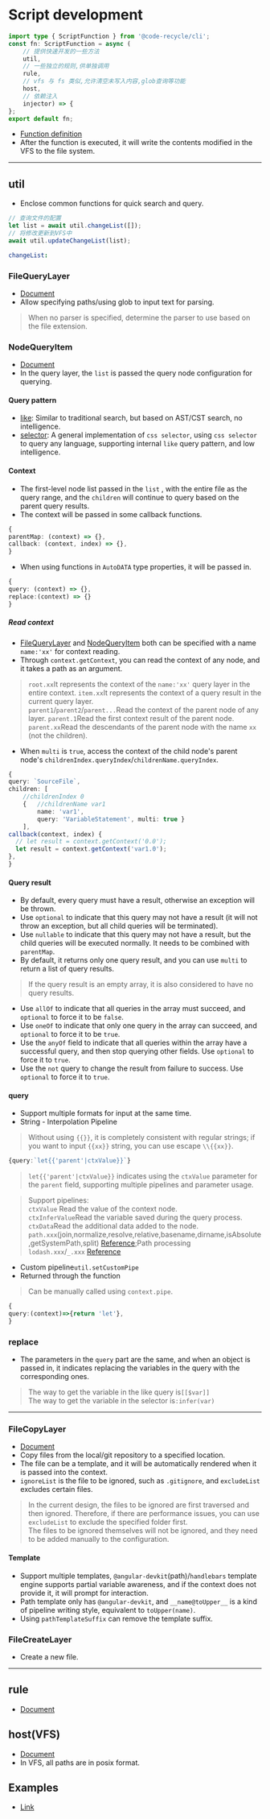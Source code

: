 # Script development
```ts
import type { ScriptFunction } from '@code-recycle/cli';
const fn: ScriptFunction = async (
    // 提供快速开发的一些方法
    util, 
    // 一些独立的规则,供单独调用
    rule, 
    // vfs 与 fs 类似,允许清空未写入内容,glob查询等功能
    host, 
    // 依赖注入
    injector) => {
};
export default fn;
```

- [Function definition](/api-docs/interfaces/ScriptFunction.html ':ignore')
- After the function is executed, it will write the contents modified in the VFS to the file system.


---

## util
- Enclose common functions for quick search and query.

```ts
// 查询文件的配置
let list = await util.changeList([]);
// 将修改更新到VFS中
await util.updateChangeList(list);
```

```yaml
changeList:
```

### FileQueryLayer
- [Document](/api-docs/interfaces/FileQueryLayer.html ':ignore')
- Allow specifying paths/using glob to input text for parsing.

> When no parser is specified, determine the parser to use based on the file extension.

### NodeQueryItem
- [Document](/api-docs/types/NodeQueryItem.html ':ignore')
- In the query layer, the `list` is passed the query node configuration for querying.

#### Query pattern
- [like](/en-US/mode/like): Similar to traditional search, but based on AST/CST search, no intelligence.
- [selector](/en-US/mode/selector): A general implementation of `css selector`, using `css selector` to query any language, supporting internal `like` query pattern, and low intelligence.

#### Context
- The first-level node list passed in the `list` , with the entire file as the query range, and the `children` will continue to query based on the parent query results.
- The context will be passed in some callback functions.

```ts
{
parentMap: (context) => {},
callback: (context, index) => {},
}
```

- When using functions in `AutoDATA` type properties, it will be passed in.

```ts
{
query: (context) => {},
replace:(context) => {}
}
```


##### Read context
- [FileQueryLayer](/api-docs/types/FileQueryList.html ':ignore') and [NodeQueryItem](/api-docs/types/NodeQueryItem.html ':ignore') both can be specified with a name `name:'xx'` for context reading.
- Through `context.getContext`, you can read the context of any node, and it takes a path as an argument.

> `root.xx`It represents the context of the `name:'xx'` query layer in the entire context.
> `item.xx`It represents the context of a query result in the current query layer.  
> `parent1`/`parent2`/`parent...`Read the context of the parent node of any layer.
> `parent.1`Read the first context result of the parent node.  
> `parent.xx`Read the descendants of the parent node with the name `xx` (not the children).  
- When `multi` is `true`, access the context of the child node's parent node's `childrenIndex.queryIndex`/`childrenName.queryIndex`.

```ts
{
query: `SourceFile`,
children: [
    //childrenIndex 0
    {   //childrenName var1
        name: 'var1', 
        query: 'VariableStatement', multi: true }
    ],
callback(context, index) {
  // let result = context.getContext('0.0');
  let result = context.getContext('var1.0');
},
}
```


#### Query result
- By default, every query must have a result, otherwise an exception will be thrown.
- Use `optional` to indicate that this query may not have a result (it will not throw an exception, but all child queries will be terminated).
- Use `nullable` to indicate that this query may not have a result, but the child queries will be executed normally. It needs to be combined with `parentMap`.
- By default, it returns only one query result, and you can use `multi` to return a list of query results.

> If the query result is an empty array, it is also considered to have no query results.
- Use `allOf` to indicate that all queries in the array must succeed, and `optional` to force it to be `false`.
- Use `oneOf` to indicate that only one query in the array can succeed, and `optional` to force it to be `true`.
- Use the `anyOf` field to indicate that all queries within the array have a successful query, and then stop querying other fields. Use `optional` to force it to `true`.
- Use the `not` query to change the result from failure to success. Use `optional` to force it to `true`.

#### query
- Support multiple formats for input at the same time.
- String - Interpolation Pipeline

> Without using `{{}}`, it is completely consistent with regular strings; if you want to input `{{xx}}` string, you can use escape `\\{{xx}}`.

```ts
{query:`let{{'parent'|ctxValue}}`}
```

> `let{{'parent'|ctxValue}}` indicates using the `ctxValue` parameter for the `parent` field, supporting multiple pipelines and parameter usage.  

> Support pipelines:  
> `ctxValue` Read the value of the context node.  
> `ctxInferValue`Read the variable saved during the query process.  
> `ctxData`Read the additional data added to the node.  
> `path.xxx`(join,normalize,resolve,relative,basename,dirname,isAbsolute,getSystemPath,split) [Reference](/api-docs/classes/Util.html#path ':ignore');Path processing  
> `lodash.xxx`/`_.xxx` [Reference](https://lodash.com/docs)  

- Custom pipeline`util.setCustomPipe`
- Returned through the function

> Can be manually called using `context.pipe`.

```ts
{
query:(context)=>{return 'let'},
}
```

### replace
- The parameters in the `query` part are the same, and when an object is passed in, it indicates replacing the variables in the query with the corresponding ones.

> The way to get the variable in the like query is`[[$var]]`  
> The way to get the variable in the selector is`:infer(var)`

---
### FileCopyLayer
- [Document](/api-docs/types/FileCopyLayer.html ':ignore')
- Copy files from the local/git repository to a specified location.
- The file can be a template, and it will be automatically rendered when it is passed into the context.
- `ignoreList` is the file to be ignored, such as `.gitignore`, and `excludeList` excludes certain files.

> In the current design, the files to be ignored are first traversed and then ignored. Therefore, if there are performance issues, you can use `excludeList` to exclude the specified folder first.  
> The files to be ignored themselves will not be ignored, and they need to be added manually to the configuration.
#### Template
- Support multiple  templates,  `@angular-devkit`(path)/`handlebars` template engine supports partial variable awareness, and if the context does not provide it, it will prompt for interaction.
- Path template only has `@angular-devkit`, and `__name@toUpper__` is a kind of pipeline writing style, equivalent to `toUpper(name)`.
- Using `pathTemplateSuffix` can remove the template suffix.

### FileCreateLayer
- Create a new file.

---


## rule
- [Document](/api-docs/classes/Util.html#rule ':ignore')

## host(VFS)
- [Document](/api-docs/classes/ReadScopedHost.html ':ignore')
- In VFS, all paths are in posix format.

## Examples
- [Link](https://github.com/wszgrcy/code-recycle-plugin-script/tree/master/examples)